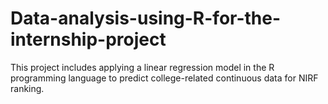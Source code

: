 # Data-analysis-using-R-for-the-internship-project
This project includes applying a linear regression model in the R programming language to predict college-related continuous data for NIRF ranking. 
